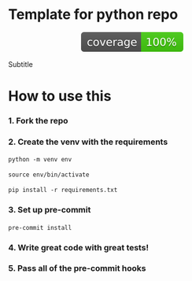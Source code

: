 # Template for python repo

<p align="center">
    <a href="./assets/coverage.svg" alt="Coverage">
        <img src="./assets/coverage.svg"/>
    </a>
</p>

Subtitle

# How to use this

### 1. Fork the repo

### 2. Create the venv with the requirements

`python -m venv env`

`source env/bin/activate`

`pip install -r requirements.txt`

### 3. Set up pre-commit

`pre-commit install`

### 4. Write great code with great tests!

### 5. Pass all of the pre-commit hooks
